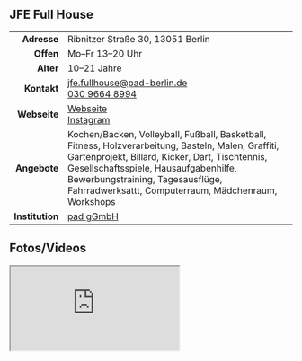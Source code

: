 ## JFE Full House

|||
-:|:-
**Adresse** |     Ribnitzer Straße 30, 13051 Berlin
**Offen** |       Mo–Fr 13–20 Uhr
**Alter** |       10–21 Jahre
**Kontakt** |     [jfe.fullhouse@pad-berlin.de](mailto:jfe.fullhouse@pad-berlin.de)<br><a href="tel:+493096208994">030 9664 8994</a>
**Webseite** |     <a target="_blank" href="https://www.pad-berlin.de/jugendarbeit-praevention-und-qualifikation/jfe-full-house">Webseite</a><br><a target="_blank" href="https://www.instagram.com/jfe.fullhouse/">Instagram</a>
**Angebote** |    Kochen/Backen, Volleyball, Fußball, Basketball, Fitness, Holzverarbeitung, Basteln, Malen, Graffiti, Gartenprojekt, Billard, Kicker, Dart, Tischtennis, Gesellschaftsspiele, Hausaufgabenhilfe, Bewerbungstraining, Tagesausflüge, Fahrradwerksattt, Computerraum, Mädchenraum, Workshops
**Institution** | <a target="_blank" href="https://www.pad-berlin.de/">pad gGmbH</a>

<div id="gmap"></div>
<script>window.onload = showMap()</script>

## Fotos/Videos

<div class="imgcontainer">
  <iframe class="embeddedyoutubevideo" src="https://www.youtube-nocookie.com/embed/xLhWAbKMOsA" allow="encrypted-media" allowfullscreen></iframe>
</div>
